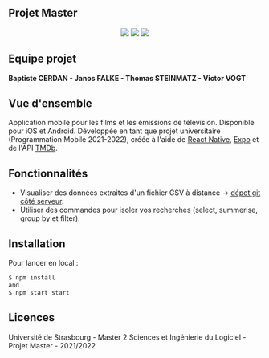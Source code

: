 ## Projet Master

<p align="center">
  <img src="https://img.shields.io/badge/node-14.17.6-green.svg" />
  <img src="https://img.shields.io/badge/react_xr-3.4.0-green.svg" />
  <img src="https://img.shields.io/badge/three-0.139.0-critical.svg" />
</p>

## Equipe projet

**Baptiste CERDAN - Janos FALKE - Thomas STEINMATZ - Victor VOGT**

## Vue d'ensemble

Application mobile pour les films et les émissions de télévision. Disponible pour iOS et Android.
Développée en tant que projet universitaire (Programmation Mobile 2021-2022), créée à l'aide de [React Native](https://reactnative.dev/), [Expo](https://expo.dev/) et de l'API [TMDb](https://www.themoviedb.org/).

## Fonctionnalités

- Visualiser des données extraites d'un fichier CSV à distance -> [dépot git côté serveur](https://git.unistra.fr/r-vr/r-in-vr-server-r). 
- Utiliser des commandes pour isoler vos recherches (select, summerise, group by et filter).

## Installation

Pour lancer en local :

```sh
$ npm install
and
$ npm start start
```

## Licences

Université de Strasbourg - Master 2 Sciences et Ingénierie du Logiciel - Projet Master - 2021/2022
